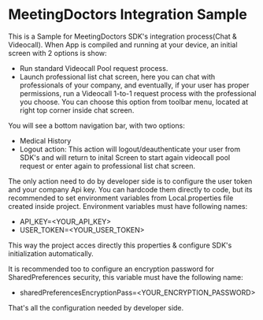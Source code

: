 # MeetingDoctors Integration Sample


This is a Sample for MeetingDoctors SDK's integration process(Chat & Videocall). When App is compiled and running at your device,
an initial screen with 2 options is show:

- Run standard Videocall Pool request process.
- Launch professional list chat screen, here you can chat with professionals of your company, and eventually, if your user has proper
  permissions, run a Videocall 1-to-1 request process with the professional you choose. You can choose this option from toolbar menu,
  located at right top corner inside chat screen.

You will see a bottom navigation bar, with two options:

- Medical History
- Logout action: This action will logout/deauthenticate your user from SDK's and will return to inital Screen to start again videocall pool request or enter again to professional list chat screen.

The only action need to do by developer side is to configure the user token and your company Api key. You can hardcode them directly
to code, but its recommended to set environment variables from Local.properties file created inside project. Environment variables
must have following names:

- API_KEY=<YOUR_API_KEY>
- USER_TOKEN=<YOUR_USER_TOKEN>

This way the project acces directly this properties & configure SDK's initialization automatically.

It is recommended too to configure an encryption password for SharedPreferences security, this variable must have the following name:

- sharedPreferencesEncryptionPass=<YOUR_ENCRYPTION_PASSWORD>

That's all the configuration needed by developer side.
